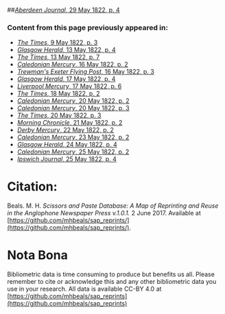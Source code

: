 ##[*Aberdeen Journal*, 29 May 1822, p. 4](https://mhbeals.github.io/sap_html/Aberdeen-Journal/Aberdeen-Journal-29-May-1822-p-4)

### Content from this page previously appeared in:
+ [*The Times*, 9 May 1822, p. 3](https://mhbeals.github.io/sap_html/The-Times/The-Times-9-May-1822-p-3)
+ [*Glasgow Herald*, 13 May 1822, p. 4](https://mhbeals.github.io/sap_html/Glasgow-Herald/Glasgow-Herald-13-May-1822-p-4)
+ [*The Times*, 13 May 1822, p. 7](https://mhbeals.github.io/sap_html/The-Times/The-Times-13-May-1822-p-7)
+ [*Caledonian Mercury*, 16 May 1822, p. 2](https://mhbeals.github.io/sap_html/Caledonian-Mercury/Caledonian-Mercury-16-May-1822-p-2)
+ [*Trewman's Exeter Flying Post*, 16 May 1822, p. 3](https://mhbeals.github.io/sap_html/Trewman's-Exeter-Flying-Post/Trewman's-Exeter-Flying-Post-16-May-1822-p-3)
+ [*Glasgow Herald*, 17 May 1822, p. 4](https://mhbeals.github.io/sap_html/Glasgow-Herald/Glasgow-Herald-17-May-1822-p-4)
+ [*Liverpool Mercury*, 17 May 1822, p. 6](https://mhbeals.github.io/sap_html/Liverpool-Mercury/Liverpool-Mercury-17-May-1822-p-6)
+ [*The Times*, 18 May 1822, p. 2](https://mhbeals.github.io/sap_html/The-Times/The-Times-18-May-1822-p-2)
+ [*Caledonian Mercury*, 20 May 1822, p. 2](https://mhbeals.github.io/sap_html/Caledonian-Mercury/Caledonian-Mercury-20-May-1822-p-2)
+ [*Caledonian Mercury*, 20 May 1822, p. 3](https://mhbeals.github.io/sap_html/Caledonian-Mercury/Caledonian-Mercury-20-May-1822-p-3)
+ [*The Times*, 20 May 1822, p. 3](https://mhbeals.github.io/sap_html/The-Times/The-Times-20-May-1822-p-3)
+ [*Morning Chronicle*, 21 May 1822, p. 2](https://mhbeals.github.io/sap_html/Morning-Chronicle/Morning-Chronicle-21-May-1822-p-2)
+ [*Derby Mercury*, 22 May 1822, p. 2](https://mhbeals.github.io/sap_html/Derby-Mercury/Derby-Mercury-22-May-1822-p-2)
+ [*Caledonian Mercury*, 23 May 1822, p. 2](https://mhbeals.github.io/sap_html/Caledonian-Mercury/Caledonian-Mercury-23-May-1822-p-2)
+ [*Glasgow Herald*, 24 May 1822, p. 4](https://mhbeals.github.io/sap_html/Glasgow-Herald/Glasgow-Herald-24-May-1822-p-4)
+ [*Caledonian Mercury*, 25 May 1822, p. 2](https://mhbeals.github.io/sap_html/Caledonian-Mercury/Caledonian-Mercury-25-May-1822-p-2)
+ [*Ipswich Journal*, 25 May 1822, p. 4](https://mhbeals.github.io/sap_html/Ipswich-Journal/Ipswich-Journal-25-May-1822-p-4)
                    
# Citation: 

Beals. M. H. *Scissors and Paste Database: A Map of Reprinting and Reuse in the Anglophone Newspaper Press v.1.0.1.* 2 June 2017. Available at [https://github.com/mhbeals/sap_reprints/](https://github.com/mhbeals/sap_reprints/). 
                    
# Nota Bona

Bibliometric data is time consuming to produce but benefits us all. Please remember to cite or acknowledge this and any other bibliometric data you use in your research. All data is available CC-BY 4.0 at [https://github.com/mhbeals/sap_reprints](https://github.com/mhbeals/sap_reprints)